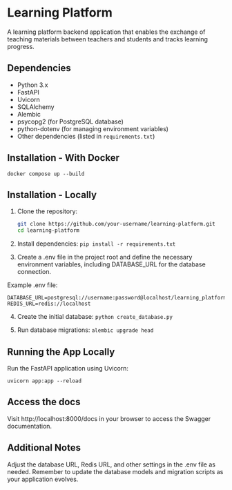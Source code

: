 # Learning Platform

A learning platform backend application that enables the exchange of teaching materials between teachers and students and tracks learning progress.

## Dependencies

- Python 3.x
- FastAPI
- Uvicorn
- SQLAlchemy
- Alembic
- psycopg2 (for PostgreSQL database)
- python-dotenv (for managing environment variables)
- Other dependencies (listed in `requirements.txt`)

## Installation - With Docker

``` docker compose up --build ```

## Installation - Locally

1. Clone the repository:

   ```bash
   git clone https://github.com/your-username/learning-platform.git
   cd learning-platform

2. Install dependencies:
```pip install -r requirements.txt```

3. Create a .env file in the project root and define the necessary environment variables, including DATABASE_URL for the database connection.

Example .env file:

```
DATABASE_URL=postgresql://username:password@localhost/learning_platform
REDIS_URL=redis://localhost
```

4. Create the initial database:
```python create_database.py```

5. Run database migrations:
```alembic upgrade head```

## Running the App Locally
Run the FastAPI application using Uvicorn:

```uvicorn app:app --reload```

## Access the docs

Visit http://localhost:8000/docs in your browser to access the Swagger documentation.

## Additional Notes
Adjust the database URL, Redis URL, and other settings in the .env file as needed.
Remember to update the database models and migration scripts as your application evolves.